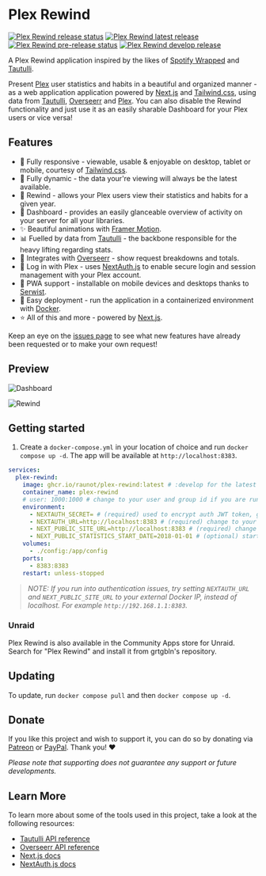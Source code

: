 # Plex Rewind

[![Plex Rewind release status](https://img.shields.io/github/actions/workflow/status/RaunoT/plex-rewind/release.yml?label=Release)](https://github.com/RaunoT/plex-rewind/actions/workflows/release.yml)
[<img src="https://img.shields.io/github/v/release/raunot/plex-rewind?label=latest" alt="Plex Rewind latest release">](https://github.com/RaunoT/plex-rewind/releases)
[![Plex Rewind pre-release status](https://img.shields.io/github/actions/workflow/status/RaunoT/plex-rewind/pre-release.yml?include_prereleases=true&label=Pre-release)](https://github.com/RaunoT/plex-rewind/actions/workflows/pre-release.yml)
[<img src="https://img.shields.io/github/v/release/RaunoT/plex-rewind?include_prereleases&label=develop" alt="Plex Rewind develop release">](https://github.com/RaunoT/plex-rewind/releases)

A Plex Rewind application inspired by the likes of [Spotify Wrapped](https://www.spotify.com/us/wrapped) and [Tautulli](https://tautulli.com).

Present [Plex](https://plex.tv) user statistics and habits in a beautiful and organized manner - as a web application application powered by [Next.js](https://nextjs.org) and [Tailwind.css](https://tailwindcss.com), using data from [Tautulli](https://tautulli.com), [Overseerr](https://overseerr.dev) and [Plex](https://plex.tv). You can also disable the Rewind functionality and just use it as an easily sharable Dashboard for your Plex users or vice versa!

## Features

- 📱 Fully responsive - viewable, usable & enjoyable on desktop, tablet or mobile, courtesy of [Tailwind.css](https://tailwindcss.com).
- 🔄 Fully dynamic - the data your're viewing will always be the latest available.
- 📆 Rewind - allows your Plex users view their statistics and habits for a given year.
- 👀 Dashboard - provides an easily glanceable overview of activity on your server for all your libraries.
- ✨ Beautiful animations with [Framer Motion](https://www.framer.com/motion).
- 📊 Fuelled by data from [Tautulli](https://tautulli.com) - the backbone responsible for the heavy lifting regarding stats.
- 🔗 Integrates with [Overseerr](https://overseerr.dev) - show request breakdowns and totals.
- 🔐 Log in with Plex - uses [NextAuth.js](https://next-auth.js.org) to enable secure login and session management with your Plex account.
- 🚀 PWA support - installable on mobile devices and desktops thanks to [Serwist](https://github.com/serwist/serwist).
- 🐳 Easy deployment - run the application in a containerized environment with [Docker](https://www.docker.com).
- ⭐ All of this and more - powered by [Next.js](https://nextjs.org).

Keep an eye on the [issues page](https://github.com/RaunoT/plex-rewind/issues) to see what new features have already been requested or to make your own request!

## Preview

![Dashboard](https://i.imgur.com/C4RVCVJ.png 'Dashboard')

![Rewind](https://i.imgur.com/wB2x9X4.png 'Rewind')

## Getting started

1. Create a `docker-compose.yml` in your location of choice and run `docker compose up -d`. The app will be available at `http://localhost:8383`.

```yml
services:
  plex-rewind:
    image: ghcr.io/raunot/plex-rewind:latest # :develop for the latest development version
    container_name: plex-rewind
    # user: 1000:1000 # change to your user and group id if you are running into permissions issues
    environment:
      - NEXTAUTH_SECRET= # (required) used to encrypt auth JWT token, generate one with `openssl rand -base64 32`
      - NEXTAUTH_URL=http://localhost:8383 # (required) change to your domain if you are exposing the app to the internet
      - NEXT_PUBLIC_SITE_URL=http://localhost:8383 # (required) change to your domain if you are exposing the app to the internet
      - NEXT_PUBLIC_STATISTICS_START_DATE=2018-01-01 # (optional) starting date for "all time" option (YYYY-MM-DD)
    volumes:
      - ./config:/app/config
    ports:
      - 8383:8383
    restart: unless-stopped
```

> _NOTE: If you run into authentication issues, try setting `NEXTAUTH_URL` and `NEXT_PUBLIC_SITE_URL` to your external Docker IP, instead of localhost. For example `http://192.168.1.1:8383`._

### Unraid

Plex Rewind is also available in the Community Apps store for Unraid. Search for "Plex Rewind" and install it from grtgbln's repository.

## Updating

To update, run `docker compose pull` and then `docker compose up -d`.

## Donate

If you like this project and wish to support it, you can do so by donating via [Patreon](https://www.patreon.com/PlexRewind) or [PayPal](https://paypal.me/raunot). Thank you! ❤️

_Please note that supporting does not guarantee any support or future developments._

## Learn More

To learn more about some of the tools used in this project, take a look at the following resources:

- [Tautulli API reference](https://github.com/Tautulli/Tautulli/wiki/Tautulli-API-Reference)
- [Overseerr API reference](https://api-docs.overseerr.dev)
- [Next.js docs](https://nextjs.org/docs)
- [NextAuth.js docs](https://next-auth.js.org/getting-started/introduction)
